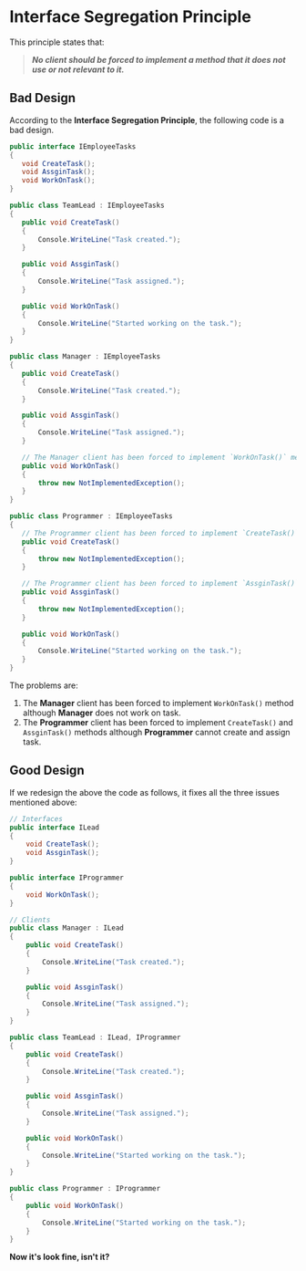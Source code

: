 ﻿# Interface Segregation Principle
This principle states that:

 >***No client should be forced to implement a method that it does not use or not relevant to it.***
 
 ## Bad Design
 According to the **Interface Segregation Principle**, the following code is a bad design.
 
 ```C#
public interface IEmployeeTasks
{
    void CreateTask();
    void AssginTask();
    void WorkOnTask();
}

public class TeamLead : IEmployeeTasks
{
    public void CreateTask()
    {
        Console.WriteLine("Task created.");
    }

    public void AssginTask()
    {
        Console.WriteLine("Task assigned.");
    }

    public void WorkOnTask()
    {
        Console.WriteLine("Started working on the task.");
    }
}

public class Manager : IEmployeeTasks
{
    public void CreateTask()
    {
        Console.WriteLine("Task created.");
    }

    public void AssginTask()
    {
        Console.WriteLine("Task assigned.");
    }

    // The Manager client has been forced to implement `WorkOnTask()` method although Manager does not work on task.
    public void WorkOnTask()
    {
        throw new NotImplementedException();
    }
}

public class Programmer : IEmployeeTasks
{
    // The Programmer client has been forced to implement `CreateTask()` method although Programmer cannot create task.
    public void CreateTask()
    {
        throw new NotImplementedException();
    }

    // The Programmer client has been forced to implement `AssginTask()` method although Programmer cannot assign task.
    public void AssginTask()
    {
        throw new NotImplementedException();
    }

    public void WorkOnTask()
    {
        Console.WriteLine("Started working on the task.");
    }
}
 ```
 The problems are:
 
  1. The **Manager** client has been forced to implement `WorkOnTask()` method although **Manager** does not work on task.
  2. The **Programmer** client has been forced to implement `CreateTask()` and `AssginTask()` methods although **Programmer** cannot create and assign task.

## Good Design
If we redesign the above the code as follows, it fixes all the three issues mentioned above:
```C#
// Interfaces
public interface ILead
{
    void CreateTask();
    void AssginTask();
}

public interface IProgrammer
{
    void WorkOnTask();
}

// Clients
public class Manager : ILead
{
    public void CreateTask()
    {
        Console.WriteLine("Task created.");
    }

    public void AssginTask()
    {
        Console.WriteLine("Task assigned.");
    }
}

public class TeamLead : ILead, IProgrammer
{
    public void CreateTask()
    {
        Console.WriteLine("Task created.");
    }

    public void AssginTask()
    {
        Console.WriteLine("Task assigned.");
    }

    public void WorkOnTask()
    {
        Console.WriteLine("Started working on the task.");
    }
}

public class Programmer : IProgrammer
{
    public void WorkOnTask()
    {
        Console.WriteLine("Started working on the task.");
    }
}
```
**Now it's look fine, isn't it?**
